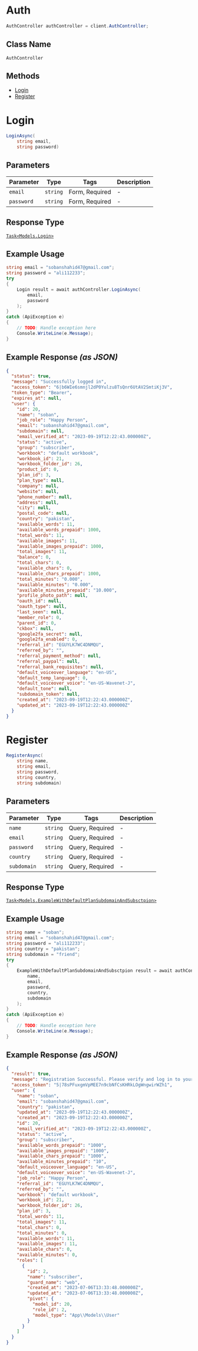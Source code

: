 # Auth

```csharp
AuthController authController = client.AuthController;
```

## Class Name

`AuthController`

## Methods

* [Login](../../doc/controllers/auth.md#login)
* [Register](../../doc/controllers/auth.md#register)


# Login

```csharp
LoginAsync(
    string email,
    string password)
```

## Parameters

| Parameter | Type | Tags | Description |
|  --- | --- | --- | --- |
| `email` | `string` | Form, Required | - |
| `password` | `string` | Form, Required | - |

## Response Type

[`Task<Models.Login>`](../../doc/models/login.md)

## Example Usage

```csharp
string email = "sobanshahid47@gmail.com";
string password = "ali112233";
try
{
    Login result = await authController.LoginAsync(
        email,
        password
    );
}
catch (ApiException e)
{
    // TODO: Handle exception here
    Console.WriteLine(e.Message);
}
```

## Example Response *(as JSON)*

```json
{
  "status": true,
  "message": "Successfully logged in",
  "access_token": "6|b6WIe6smnjl2dP0Yulzu8TsQnr6UtAV2SmtiKj3V",
  "token_type": "Bearer",
  "expires_at": null,
  "user": {
    "id": 20,
    "name": "soban",
    "job_role": "Happy Person",
    "email": "sobanshahid47@gmail.com",
    "subdomain": null,
    "email_verified_at": "2023-09-19T12:22:43.000000Z",
    "status": "active",
    "group": "subscriber",
    "workbook": "default workbook",
    "workbook_id": 21,
    "workbook_folder_id": 26,
    "product_id": 0,
    "plan_id": 3,
    "plan_type": null,
    "company": null,
    "website": null,
    "phone_number": null,
    "address": null,
    "city": null,
    "postal_code": null,
    "country": "pakistan",
    "available_words": 11,
    "available_words_prepaid": 1000,
    "total_words": 11,
    "available_images": 11,
    "available_images_prepaid": 1000,
    "total_images": 11,
    "balance": 0,
    "total_chars": 0,
    "available_chars": 0,
    "available_chars_prepaid": 1000,
    "total_minutes": "0.000",
    "available_minutes": "0.000",
    "available_minutes_prepaid": "10.000",
    "profile_photo_path": null,
    "oauth_id": null,
    "oauth_type": null,
    "last_seen": null,
    "member_role": 0,
    "parent_id": 0,
    "ckbox": null,
    "google2fa_secret": null,
    "google2fa_enabled": 0,
    "referral_id": "EGUYLK7WC4DNMQU",
    "referred_by": "",
    "referral_payment_method": null,
    "referral_paypal": null,
    "referral_bank_requisites": null,
    "default_voiceover_language": "en-US",
    "default_temp_language": 0,
    "default_voiceover_voice": "en-US-Wavenet-J",
    "default_tone": null,
    "subdomain_token": null,
    "created_at": "2023-09-19T12:22:43.000000Z",
    "updated_at": "2023-09-19T12:22:43.000000Z"
  }
}
```


# Register

```csharp
RegisterAsync(
    string name,
    string email,
    string password,
    string country,
    string subdomain)
```

## Parameters

| Parameter | Type | Tags | Description |
|  --- | --- | --- | --- |
| `name` | `string` | Query, Required | - |
| `email` | `string` | Query, Required | - |
| `password` | `string` | Query, Required | - |
| `country` | `string` | Query, Required | - |
| `subdomain` | `string` | Query, Required | - |

## Response Type

[`Task<Models.ExampleWithDefaultPlanSubdomainAndSubsctpion>`](../../doc/models/example-with-default-plan-subdomain-and-subsctpion.md)

## Example Usage

```csharp
string name = "soban";
string email = "sobanshahid47@gmail.com";
string password = "ali112233";
string country = "pakistan";
string subdomain = "friend";
try
{
    ExampleWithDefaultPlanSubdomainAndSubsctpion result = await authController.RegisterAsync(
        name,
        email,
        password,
        country,
        subdomain
    );
}
catch (ApiException e)
{
    // TODO: Handle exception here
    Console.WriteLine(e.Message);
}
```

## Example Response *(as JSON)*

```json
{
  "result": true,
  "message": "Registration Successful. Please verify and log in to your account.",
  "access_token": "5|78sPFuxgmVpMEE7n9cbNfCsKHRkLOgWngwirWZh1",
  "user": {
    "name": "soban",
    "email": "sobanshahid47@gmail.com",
    "country": "pakistan",
    "updated_at": "2023-09-19T12:22:43.000000Z",
    "created_at": "2023-09-19T12:22:43.000000Z",
    "id": 20,
    "email_verified_at": "2023-09-19T12:22:43.000000Z",
    "status": "active",
    "group": "subscriber",
    "available_words_prepaid": "1000",
    "available_images_prepaid": "1000",
    "available_chars_prepaid": "1000",
    "available_minutes_prepaid": "10",
    "default_voiceover_language": "en-US",
    "default_voiceover_voice": "en-US-Wavenet-J",
    "job_role": "Happy Person",
    "referral_id": "EGUYLK7WC4DNMQU",
    "referred_by": "",
    "workbook": "default workbook",
    "workbook_id": 21,
    "workbook_folder_id": 26,
    "plan_id": 3,
    "total_words": 11,
    "total_images": 11,
    "total_chars": 0,
    "total_minutes": 0,
    "available_words": 11,
    "available_images": 11,
    "available_chars": 0,
    "available_minutes": 0,
    "roles": [
      {
        "id": 2,
        "name": "subscriber",
        "guard_name": "web",
        "created_at": "2023-07-06T13:33:48.000000Z",
        "updated_at": "2023-07-06T13:33:48.000000Z",
        "pivot": {
          "model_id": 20,
          "role_id": 2,
          "model_type": "App\\Models\\User"
        }
      }
    ]
  }
}
```


